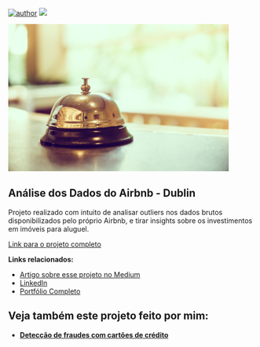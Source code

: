 [![author](https://img.shields.io/badge/author-henriquepeter-red.svg)](https://www.linkedin.com/in/henriquepeter/) [![](https://img.shields.io/badge/python-3.7+-blue.svg)](https://www.python.org/downloads/release/python-365/)

<p>
  <img src="hotel-bell.jpg" alt="sino_hotel" height=300>
</p>

## Análise dos Dados do Airbnb - Dublin

Projeto realizado com intuito de analisar outliers nos dados brutos disponibilizados pelo próprio Airbnb, e tirar insights sobre os investimentos em imóveis para aluguel.

[Link para o projeto completo](https://github.com/Henrique-Peter/airbnb_dublin/blob/main/Analisando_os_Dados_do_Airbnb.ipynb)

**Links relacionados:**
* [Artigo sobre esse projeto no Medium]()
* [LinkedIn](https://www.linkedin.com/in/henriquepeter/)
* [Portfólio Completo](https://github.com/Henrique-Peter/portfolio/blob/main/README.md)


## Veja também este projeto feito por mim:

* **[Detecção de fraudes com cartões de crédito](https://bit.ly/3sAKBK3)**
